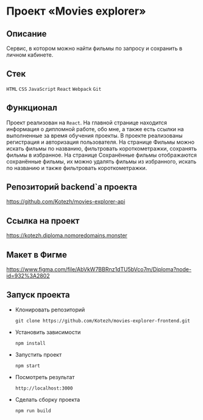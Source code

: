 # Проект «Movies explorer»

## Описание
  Сервис, в котором можно найти фильмы по запросу и сохранить в личном кабинете.

## Стек
  `HTML` `CSS` `JavaScript` `React` `Webpack` `Git`

## Функционал
  Проект реализован на `React`. На главной странице находится информация о дипломной работе, обо мне, а также есть ссылки на выполненные за время обучения проекты. В проекте реализованы регистрация и авторизация пользователя. На странице Фильмы можно искать фильмы по названию, фильтровать короткометражки, сохранять фильмы в избранное. На странице Сохранённые фильмы отображаются сохранённые фильмы, их можно удалять фильмы из избранного, искать по названию и также фильтровать короткометражки.

## Репозиторий backend`а проекта
  https://github.com/Kotezh/movies-explorer-api

## Ссылка на проект
  https://kotezh.diploma.nomoredomains.monster

## Макет в Фигме
  https://www.figma.com/file/AbVkW7BBRnz1dTU5bVco7m/Diploma?node-id=932%3A2802

## Запуск проекта

* Клонировать репозиторий

  `git clone https://github.com/Kotezh/movies-explorer-frontend.git`

* Установить зависимости

  `npm install`

* Запустить проект

  `npm start`

* Посмотреть результат

  `http://localhost:3000`

* Сделать сборку проекта

  `npm run build`